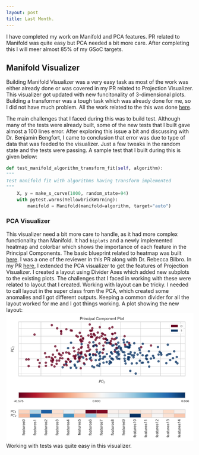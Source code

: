 ```yaml
---
layout: post
title: Last Month.
---
```

I have completed my work on Manifold and PCA features. PR related to Manifold was quite easy but PCA needed a bit more care. After completing this I will meer almost 85% of my GSoC targets. 

## Manifold Visualizer
Building Manifold Visualizer was a very easy task as most of the work was either already done or was covered in my PR related to Projection Visualizer. This visualizer got updated with new funcitonality of 3-dimensional plots. Building a transformer was a tough task which was already done for me, so I did not have much problem. All the work related to the this was done [here](https://github.com/DistrictDataLabs/yellowbrick/pull/937).

The main challenges that I faced during this was to build test. Although many of the tests were already built, some of the new tests that I built gave almost a 100 lines error. After exploring this issue a bit and discussing with Dr. Benjamin Bengfort, I came to conclusion that error was due to type of data that was feeded to the visualizer. Just a few tweaks in the random state and the tests were passing. A sample test that I built during this is given below:
```python
def test_manifold_algorithm_transform_fit(self, algorithm):
"""
Test manifold fit with algorithms having transform implemented
"""
    X, y = make_s_curve(1000, random_state=94)
    with pytest.warns(YellowbrickWarning):
        manifold = Manifold(manifold=algorithm, target="auto")
```

### PCA Visualizer

This visualizer need a bit more care to handle, as it had more complex functionality than Manifold. It had `biplots` and a newly implemented heatmap and colorbar which shows the importance of each feature in the Principal Components. The basic blueprint related to heatmap was built [here](https://github.com/DistrictDataLabs/yellowbrick/pull/884). I was a one of the reviewer in this PR along with Dr. Rebecca Bilbro.
In my PR [here](https://github.com/DistrictDataLabs/yellowbrick/pull/937), I extended the PCA visualizer to get the features of Projection Visualizer. I created a layout using Divider Axes which added new subplots to the existing plots.
The challenges that I faced in working with these were related to layout that I created. Working with layout can be tricky. I needed to call layout in the super class from the PCA, which created some anomalies and I got different outputs. Keeping a common divider for all the layout worked for me and I got things working. 
A plot showing the new layout:
![](/img/last-month/newlayout.png)
Working with tests was quite easy in this visualizer.
